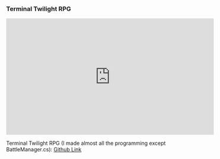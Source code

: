 ### Terminal Twilight RPG

<iframe width="560" height="315" src="https://www.youtube.com/embed/ohD7x9njU5o?rel=0" frameborder="0" allow="autoplay; encrypted-media" allowfullscreen></iframe>

Terminal Twilight RPG (I made almost all the programming except BattleManager.cs):
[Github Link](https://github.com/ychen133/TerminalTwilightRPG)

